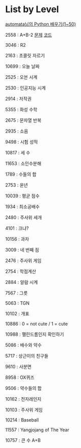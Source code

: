 # List by Level

[automata님의 Python 배우기(1~50)](https://www.acmicpc.net/workbook/view/459)

2558 : A+B-2  [문제](https://www.acmicpc.net/problem/2558)  [코드](https://github.com/HanNayeoniee/Algorithms/blob/master/acmicpc/2558.py)

3046 : R2

2163 : 초콜릿 자르기

10699 : 오늘 날짜

2525 : 오븐 시계

2530 : 인공지능 시계

2914 : 저작권

5355 : 화성 수학

2675 : 문자열 반복

2935 : 소음

9498 : 시험 성적

10817 :	세 수

11653 :	소인수분해

1789 : 수들의 합

2753 : 윤년

10039 : 평균 점수

1934 : 최소공배수

2480 : 주사위 세개

4101 : 크냐?

10156 : 과자

3009 : 네 번째 점

2476 : 주사위 게임

2754 : 학점계산

2884 : 알람 시계


7567 : 그릇

5063 : TGN

10102 : 개표

10886 : 0 = not cute / 1 = cute

10988 : 팰린드롬인지 확인하기

5086 : 배수와 약수

5717 : 상근이의 친구들

9610 : 사분면

8958 : OX퀴즈

9506 : 약수들의 합


10162 : 전자레인지

10103 : 주사위 게임

10214 : Baseball

11557 : Yangjojang of The Year

10757 : 큰 수 A+B
